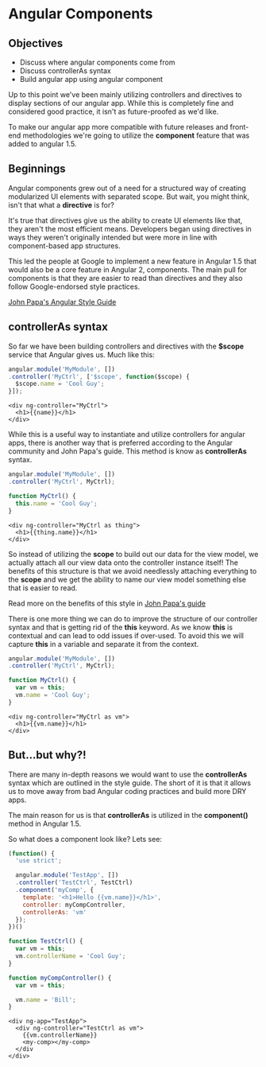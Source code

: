 # Angular Components

## Objectives

* Discuss where angular components come from
* Discuss controllerAs syntax
* Build angular app using angular component

Up to this point we've been mainly utilizing controllers and directives to display sections of our angular app. While this is completely fine and considered good practice, it isn't as future-proofed as we'd like.

To make our angular app more compatible with future releases and front-end methodologies we're going to utilize the **component** feature that was added to angular 1.5.

## Beginnings

Angular components grew out of a need for a structured way of creating modularized UI elements with separated scope. But wait, you might think, isn't that what a **directive** is for?

It's true that directives give us the ability to create UI elements like that, they aren't the most efficient means. Developers began using directives in ways they weren't originally intended but were more in line with component-based app structures.

This led the people at Google to implement a new feature in Angular 1.5 that would also be a core feature in Angular 2, components. The main pull for components is that they are easier to read than directives and they also follow Google-endorsed style practices.

[John Papa's Angular Style Guide](https://github.com/johnpapa/angular-styleguide/blob/master/a1/README.md)

## controllerAs syntax

So far we have been building controllers and directives with the **$scope** service that Angular gives us. Much like this:

```javascript
angular.module('MyModule', [])
.controller('MyCtrl', ['$scope', function($scope) {
  $scope.name = 'Cool Guy';
}]);
```

```markup
<div ng-controller="MyCtrl">
  <h1>{{name}}</h1>
</div>
```

While this is a useful way to instantiate and utilize controllers for angular apps, there is another way that is preferred according to the Angular community and John Papa's guide. This method is know as **controllerAs** syntax.

```javascript
angular.module('MyModule', [])
.controller('MyCtrl', MyCtrl);

function MyCtrl() {
  this.name = 'Cool Guy';
}
```

```markup
<div ng-controller="MyCtrl as thing">
  <h1>{{thing.name}}</h1>
</div>
```

So instead of utilizing the **scope** to build out our data for the view model, we actually attach all our view data onto the controller instance itself! The benefits of this structure is that we avoid needlessly attaching everything to the **scope** and we get the ability to name our view model something else that is easier to read.

Read more on the benefits of this style in [John Papa's guide](https://github.com/johnpapa/angular-styleguide/blob/master/a1/README.md#style-y031)

There is one more thing we can do to improve the structure of our controller syntax and that is getting rid of the **this** keyword. As we know **this** is contextual and can lead to odd issues if over-used. To avoid this we will capture **this** in a variable and separate it from the context.

```javascript
angular.module('MyModule', [])
.controller('MyCtrl', MyCtrl);

function MyCtrl() {
  var vm = this;
  vm.name = 'Cool Guy';
}
```

```markup
<div ng-controller="MyCtrl as vm">
  <h1>{{vm.name}}</h1>
</div>
```

## But...but why?!

There are many in-depth reasons we would want to use the **controllerAs** syntax which are outlined in the style guide. The short of it is that it allows us to move away from bad Angular coding practices and build more DRY apps.

The main reason for us is that **controllerAs** is utilized in the **component\(\)** method in Angular 1.5.

So what does a component look like? Lets see:

```javascript
(function() {
  'use strict';

  angular.module('TestApp', [])
  .controller('TestCtrl', TestCtrl)
  .component('myComp', {
    template: '<h1>Hello {{vm.name}}</h1>',
    controller: myCompController,
    controllerAs: 'vm'
  });
})()

function TestCtrl() {
  var vm = this;
  vm.controllerName = 'Cool Guy';
}

function myCompController() {
  var vm = this;

  vm.name = 'Bill';
}
```

```markup
<div ng-app="TestApp">
  <div ng-controller="TestCtrl as vm">
    {{vm.controllerName}}
    <my-comp></my-comp>
  </div
</div>
```

